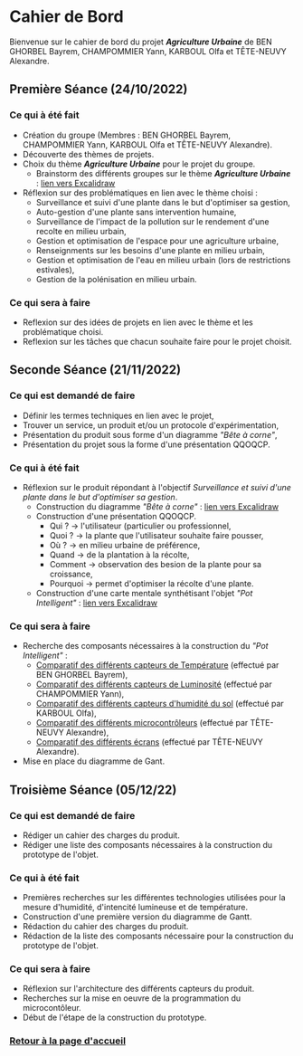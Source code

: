 # Cahier de Bord

Bienvenue sur le cahier de bord du projet ***Agriculture Urbaine*** de BEN GHORBEL Bayrem, CHAMPOMMIER Yann, KARBOUL Olfa et TÊTE-NEUVY Alexandre.

## Première Séance (24/10/2022)

### Ce qui à été fait

- Création du groupe (Membres : BEN GHORBEL Bayrem, CHAMPOMMIER Yann, KARBOUL Olfa et TÊTE-NEUVY Alexandre).
- Découverte des thèmes de projets.
- Choix du thème ***Agriculture Urbaine*** pour le projet du groupe.
  - Brainstorm des différents groupes sur le thème ***Agriculture Urbaine*** : [lien vers Excalidraw](https://excalidraw.com/#json=IOigMyC262AFkCa9gDnjQ,8n2d9_i5U5HhxjmTD9FImw)
- Réflexion sur des problématiques en lien avec le thème choisi :
  - Surveillance et suivi d'une plante dans le but d'optimiser sa gestion,
  - Auto-gestion d'une plante sans intervention humaine,
  - Surveillance de l'impact de la pollution sur le rendement d'une recolte en milieu urbain,
  - Gestion et optimisation de l'espace pour une agriculture urbaine,
  - Renseignments sur les besoins d'une plante en milieu urbain,
  - Gestion et optimisation de l'eau en milieu urbain (lors de restrictions estivales),
  - Gestion de la polénisation en milieu urbain.

### Ce qui sera à faire

- Reflexion sur des idées de projets en lien avec le thème et les problématique choisi.
- Reflexion sur les tâches que chacun souhaite faire pour le projet choisit.

## Seconde Séance (21/11/2022)

### Ce qui est demandé de faire

- Définir les termes techniques en lien avec le projet,
- Trouver un service, un produit et/ou un protocole d'expérimentation,
- Présentation du produit sous forme d'un diagramme *"Bête à corne"*,
- Présentation du projet sous la forme d'une présentation QQOQCP.

### Ce qui à été fait

- Réflexion sur le produit répondant à l'objectif *Surveillance et suivi d'une plante dans le but d'optimiser sa gestion*.
  - Construction du diagramme *"Bête à corne"* : [lien vers Excalidraw](https://excalidraw.com/#room=fa84c23afac9f46951ce,kRvk-nGmR4Jr89U1zL-cZw)
  - Construction d'une présentation QQOQCP.
	- Qui ? -> l'utilisateur (particulier ou professionnel,
	- Quoi ? -> la plante que l'utilisateur souhaite faire pousser,
	- Où ? -> en milieu urbaine de préférence,
	- Quand -> de la plantation à la récolte,
	- Comment -> observation des besion de la plante pour sa croissance,
	- Pourquoi -> permet d'optimiser la récolte d'une plante.
  - Construction d'une carte mentale synthétisant l'objet *"Pot Intelligent"* : [lien vers Excalidraw](https://excalidraw.com/#room=6c0d9494d03ff101537c,4kgsMtWoj44XYnoUmgsxHg)

### Ce qui sera à faire

- Recherche des composants nécessaires à la construction du *"Pot Intelligent"* :
  - [Comparatif des différents capteurs de Température](https://github.com/TeteNeuvyAlexandre/Projet-Agriculture-Urbaine/blob/main/Bibliographie/TableauCapteursTemperature.md) (effectué par BEN GHORBEL Bayrem),
  - [Comparatif des différents capteurs de Luminosité](https://github.com/TeteNeuvyAlexandre/Projet-Agriculture-Urbaine/blob/main/Bibliographie/TableauCapteursLuminosite.md) (effectué par CHAMPOMMIER Yann),
  - [Comparatif des différents capteurs d'humidité du sol](https://github.com/TeteNeuvyAlexandre/Projet-Agriculture-Urbaine/blob/main/Bibliographie/TableauCapteursHumiditeSol.md) (effectué par KARBOUL Olfa),
  - [Comparatif des différents microcontrôleurs](https://github.com/TeteNeuvyAlexandre/Projet-Agriculture-Urbaine/blob/main/Bibliographie/TableauMicrocontroleurs.md) (effectué par TÊTE-NEUVY Alexandre),
  - [Comparatif des différents écrans](https://github.com/TeteNeuvyAlexandre/Projet-Agriculture-Urbaine/blob/main/Bibliographie/TableauEcrans.md) (effectué par TÊTE-NEUVY Alexandre).
- Mise en place du diagramme de Gant.

## Troisième Séance (05/12/22)

### Ce qui est demandé de faire

- Rédiger un cahier des charges du produit.
- Rédiger une liste des composants nécessaires à la construction du prototype de l'objet.

### Ce qui à été fait

- Premières recherches sur les différentes technologies utilisées pour la mesure d'humidité, d'intencité lumineuse et de température.
- Construction d'une première version du diagramme de Gantt.
- Rédaction du cahier des charges du produit.
- Rédaction de la liste des composants nécessaire pour la construction du prototype de l'objet.

### Ce qui sera à faire

- Réflexion sur l'architecture des différents capteurs du produit.
- Recherches sur la mise en oeuvre de la programmation du microcontôleur.
- Début de l'étape de la construction du prototype.

### [Retour à la page d'accueil](https://github.com/TeteNeuvyAlexandre/Projet-Agriculture-Urbaine)
